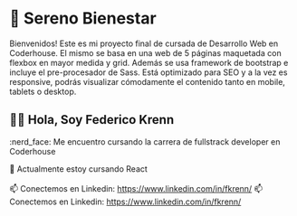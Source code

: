 # 🗻 Sereno Bienestar

Bienvenidos! Este es mi proyecto final de cursada de Desarrollo Web en Coderhouse. El mismo se basa en una web de 5 páginas maquetada con flexbox en mayor medida y grid. Además se usa framework de bootstrap e incluye el pre-procesador de Sass. Está optimizado para SEO y a la vez es responsive, podrás visualizar cómodamente el contenido tanto en mobile, tablets o desktop.







<h2> 🙋‍♂️ Hola, Soy Federico Krenn</h2>
:nerd_face: Me encuentro cursando la carrera de fullstrack developer en Coderhouse <br>

🌱 Actualmente estoy cursando React <br></br>
📫 Conectemos en Linkedin: https://www.linkedin.com/in/fkrenn/
📫 Conectemos en Linkedin: https://www.linkedin.com/in/fkrenn/

